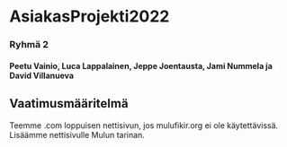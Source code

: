 # AsiakasProjekti2022
### Ryhmä 2
#### Peetu Vainio, Luca Lappalainen, Jeppe Joentausta, Jami Nummela ja David Villanueva

## Vaatimusmääritelmä

Teemme .com loppuisen nettisivun, jos mulufikir.org ei ole käytettävissä. 
Lisäämme nettisivulle Mulun tarinan.

